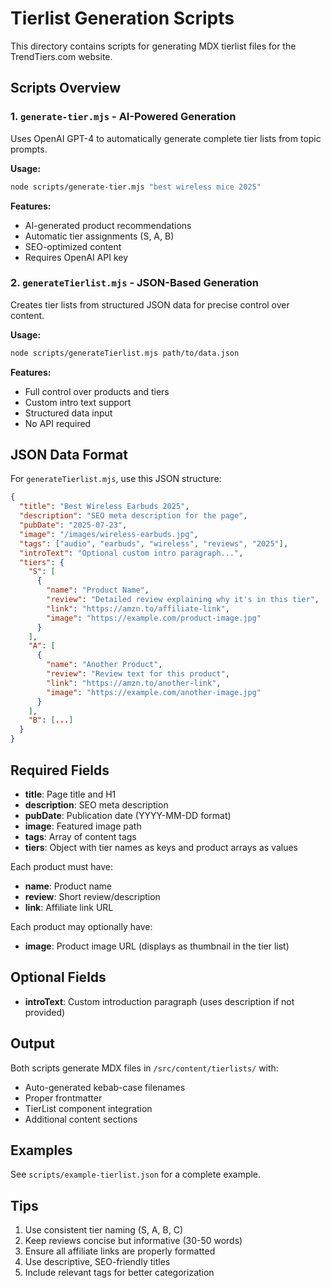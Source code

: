 # Tierlist Generation Scripts

This directory contains scripts for generating MDX tierlist files for the TrendTiers.com website.

## Scripts Overview

### 1. `generate-tier.mjs` - AI-Powered Generation
Uses OpenAI GPT-4 to automatically generate complete tier lists from topic prompts.

**Usage:**
```bash
node scripts/generate-tier.mjs "best wireless mice 2025"
```

**Features:**
- AI-generated product recommendations
- Automatic tier assignments (S, A, B)
- SEO-optimized content
- Requires OpenAI API key

### 2. `generateTierlist.mjs` - JSON-Based Generation
Creates tier lists from structured JSON data for precise control over content.

**Usage:**
```bash
node scripts/generateTierlist.mjs path/to/data.json
```

**Features:**
- Full control over products and tiers
- Custom intro text support
- Structured data input
- No API required

## JSON Data Format

For `generateTierlist.mjs`, use this JSON structure:

```json
{
  "title": "Best Wireless Earbuds 2025",
  "description": "SEO meta description for the page",
  "pubDate": "2025-07-23",
  "image": "/images/wireless-earbuds.jpg",
  "tags": ["audio", "earbuds", "wireless", "reviews", "2025"],
  "introText": "Optional custom intro paragraph...",
  "tiers": {
    "S": [
      {
        "name": "Product Name",
        "review": "Detailed review explaining why it's in this tier",
        "link": "https://amzn.to/affiliate-link",
        "image": "https://example.com/product-image.jpg"
      }
    ],
    "A": [
      {
        "name": "Another Product",
        "review": "Review text for this product",
        "link": "https://amzn.to/another-link",
        "image": "https://example.com/another-image.jpg"
      }
    ],
    "B": [...]
  }
}
```

## Required Fields

- **title**: Page title and H1
- **description**: SEO meta description
- **pubDate**: Publication date (YYYY-MM-DD format)
- **image**: Featured image path
- **tags**: Array of content tags
- **tiers**: Object with tier names as keys and product arrays as values

Each product must have:
- **name**: Product name
- **review**: Short review/description
- **link**: Affiliate link URL

Each product may optionally have:
- **image**: Product image URL (displays as thumbnail in the tier list)

## Optional Fields

- **introText**: Custom introduction paragraph (uses description if not provided)

## Output

Both scripts generate MDX files in `/src/content/tierlists/` with:
- Auto-generated kebab-case filenames
- Proper frontmatter
- TierList component integration
- Additional content sections

## Examples

See `scripts/example-tierlist.json` for a complete example.

## Tips

1. Use consistent tier naming (S, A, B, C)
2. Keep reviews concise but informative (30-50 words)
3. Ensure all affiliate links are properly formatted
4. Use descriptive, SEO-friendly titles
5. Include relevant tags for better categorization
